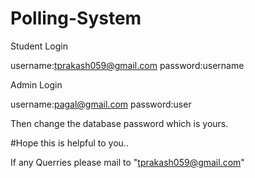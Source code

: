 # Polling-System


Student Login

username:tprakash059@gmail.com
password:username


Admin Login


username:pagal@gmail.com
password:user


Then change the database password which is yours.

#Hope this is helpful to you..


If any Querries please mail to "tprakash059@gmail.com"
